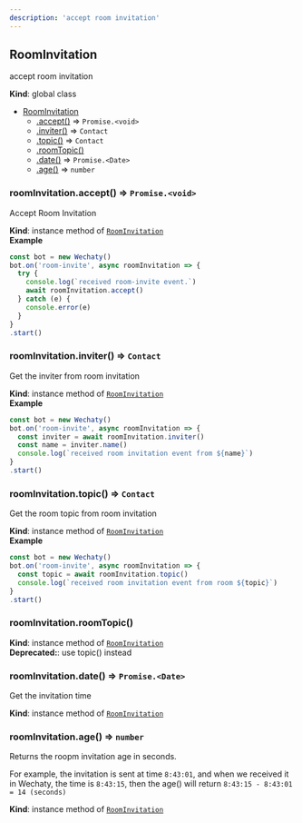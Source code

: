 ```yaml
---
description: 'accept room invitation'
---
```


<a name="RoomInvitation"></a>

## RoomInvitation
accept room invitation

**Kind**: global class  

* [RoomInvitation](#RoomInvitation)
    * [.accept()](#RoomInvitation+accept) ⇒ <code>Promise.&lt;void&gt;</code>
    * [.inviter()](#RoomInvitation+inviter) ⇒ <code>Contact</code>
    * [.topic()](#RoomInvitation+topic) ⇒ <code>Contact</code>
    * [.roomTopic()](#RoomInvitation+roomTopic)
    * [.date()](#RoomInvitation+date) ⇒ <code>Promise.&lt;Date&gt;</code>
    * [.age()](#RoomInvitation+age) ⇒ <code>number</code>

<a name="RoomInvitation+accept"></a>

### roomInvitation.accept() ⇒ <code>Promise.&lt;void&gt;</code>
Accept Room Invitation

**Kind**: instance method of [<code>RoomInvitation</code>](#RoomInvitation)  
**Example**  
```js
const bot = new Wechaty()
bot.on('room-invite', async roomInvitation => {
  try {
    console.log(`received room-invite event.`)
    await roomInvitation.accept()
  } catch (e) {
    console.error(e)
  }
}
.start()
```
<a name="RoomInvitation+inviter"></a>

### roomInvitation.inviter() ⇒ <code>Contact</code>
Get the inviter from room invitation

**Kind**: instance method of [<code>RoomInvitation</code>](#RoomInvitation)  
**Example**  
```js
const bot = new Wechaty()
bot.on('room-invite', async roomInvitation => {
  const inviter = await roomInvitation.inviter()
  const name = inviter.name()
  console.log(`received room invitation event from ${name}`)
}
.start()
```
<a name="RoomInvitation+topic"></a>

### roomInvitation.topic() ⇒ <code>Contact</code>
Get the room topic from room invitation

**Kind**: instance method of [<code>RoomInvitation</code>](#RoomInvitation)  
**Example**  
```js
const bot = new Wechaty()
bot.on('room-invite', async roomInvitation => {
  const topic = await roomInvitation.topic()
  console.log(`received room invitation event from room ${topic}`)
}
.start()
```
<a name="RoomInvitation+roomTopic"></a>

### roomInvitation.roomTopic()
**Kind**: instance method of [<code>RoomInvitation</code>](#RoomInvitation)  
**Deprecated:**: use topic() instead  
<a name="RoomInvitation+date"></a>

### roomInvitation.date() ⇒ <code>Promise.&lt;Date&gt;</code>
Get the invitation time

**Kind**: instance method of [<code>RoomInvitation</code>](#RoomInvitation)  
<a name="RoomInvitation+age"></a>

### roomInvitation.age() ⇒ <code>number</code>
Returns the roopm invitation age in seconds. <br>

For example, the invitation is sent at time `8:43:01`,
and when we received it in Wechaty, the time is `8:43:15`,
then the age() will return `8:43:15 - 8:43:01 = 14 (seconds)`

**Kind**: instance method of [<code>RoomInvitation</code>](#RoomInvitation)  
